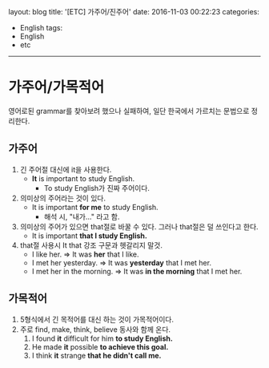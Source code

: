 layout: blog
title: '[ETC] 가주어/진주어'
date: 2016-11-03 00:22:23
categories: 
- English
tags:
- English
- etc
---

# 가주어/가목적어
영어로된 grammar를 찾아보려 했으나 실패하여, 일단 한국에서 가르치는 문법으로 정리한다.

## 가주어

1. 긴 주어절 대신에 it을 사용한다. 
    * **It** is important to study English.
        * To study English가 진짜 주어이다.
2. 의미상의 주어라는 것이 있다.
    * It is important **for me** to study English.
        * 해석 시, "내가..." 라고 함. 
3. 의미상의 주어가 있으면 that절로 바꿀 수 있다. 그러나 that절은 덜 쓰인다고 한다.
    * It is important **that I study English.**
4. that절 사용시 It that 강조 구문과 헷갈리지 말것.
    * I like her. => It was **her** that I like.
    * I met her yesterday. => It was **yesterday** that I met her.
    * I met her in the morning. => It was **in the morning** that I met her.
        
## 가목적어
1. 5형식에서 긴 목적어를 대신 하는 것이 가목적어이다.
2. 주로 find, make, think, believe 동사와 함께 온다.
    1. I found **it** difficult for him **to study English.**
    2. He made **it** possible **to achieve this goal.**
    3. I think **it** strange **that he didn't call me.**